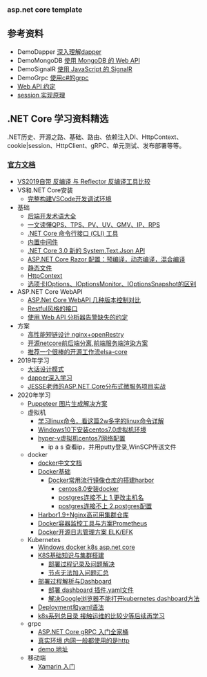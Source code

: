 ### asp.net core template
## 参考资料
 - DemoDapper [深入理解dapper](https://www.cnblogs.com/ITWeiHan/p/11614704.html)
 - DemoMongoDB [使用 MongoDB 的 Web API](https://docs.microsoft.com/zh-cn/aspnet/core/tutorials/first-mongo-app?view=aspnetcore-3.1&tabs=visual-studio)
 - DemoSignalR [使用 JavaScript 的 SignalR](https://docs.microsoft.com/zh-cn/aspnet/core/tutorials/signalr?view=aspnetcore-3.1&tabs=visual-studio)
 - DemoGrpc [使用c#的grpc](https://docs.microsoft.com/zh-cn/aspnet/core/grpc/basics?view=aspnetcore-3.1)
- [Web API 约定](https://docs.microsoft.com/zh-cn/aspnet/core/web-api/advanced/conventions?view=aspnetcore-2.2#create-web-api-conventions)
- [session 实现原理](https://www.cnblogs.com/emrys5/p/aspnet-core-session.html)
 ## .NET Core 学习资料精选
.NET历史、开源之路、基础、路由、依赖注入DI、HttpContext、cookie|session、HttpClient、gRPC、单元测试、发布部署等等。
 ### [官方文档](https://docs.microsoft.com/zh-cn/aspnet/core/?view=aspnetcore-3.0)
- [VS2019自带 反编译 与 Reflector 反编译工具比较](https://www.cnblogs.com/cjm123/p/10908910.html)
- VS和.NET Core安装
  - [完整构建VSCode开发调试环境](https://www.cnblogs.com/tianqing/p/11874558.html)
- 基础
  - [后端开发术语大全](https://mp.weixin.qq.com/s/i4MAVUnDbP1tsdxaQpkjAQ)
  - [一文读懂QPS、TPS、PV、UV、GMV、IP、RPS](https://www.citrons.cn/jishu/226.html)
  - [.NET Core 命令行接口 (CLI) 工具](https://docs.microsoft.com/zh-cn/dotnet/core/tools/?tabs=netcore2x)
  - [内置中间件](https://docs.microsoft.com/zh-cn/aspnet/core/fundamentals/middleware/index?view=aspnetcore-2.2)
  - [.NET Core 3.0 新的 System.Text.Json API](https://www.cnblogs.com/waku/p/11026630.html)
  - [ASP.NET Core Razor 配置：预编译，动态编译，混合编译](http://www.zkea.net/codesnippet/detail/razor-compilation.html)
  - [静态文件](https://docs.microsoft.com/zh-cn/aspnet/core/fundamentals/static-files)
  - [HttpContext](https://docs.microsoft.com/zh-cn/aspnet/core/fundamentals/http-context)
  - [选项卡IOptions、IOptionsMonitor、IOptionsSnapshot的区别](https://github.com/jacklmjie/aspnetcoreboilerplate/blob/master/examples/ConfigrationDemo/TestConfigration/Controllers/HomeController.cs)
- ASP.NET Core WebAPI
  - [ASP.Net Core WebAPI 几种版本控制对比](https://www.cnblogs.com/runningsmallguo/p/7484954.html)
  - [Restful风格的接口](https://docs.microsoft.com/zh-cn/aspnet/core/web-api/advanced/conventions)
  - [使用 Web API 分析器告警缺失的约定](https://docs.microsoft.com/zh-cn/aspnet/core/web-api/advanced/analyzers)
- 方案
  - [高性能短链设计 nginx+openRestry](https://www.cnblogs.com/xiekun/p/12500822.html)
  - [开源netcore前后端分离,前端服务端渲染方案](https://mp.weixin.qq.com/s/ZthEnKru9FjGOcCWcqiEgA)
  - [推荐一个很棒的开源工作流elsa-core](https://mp.weixin.qq.com/s/FKsmTpFxODQBRbSoWa3IwQ)
- 2019年学习
  - [大话设计模式](https://github.com/jacklmjie/aspnetcoreboilerplate/tree/master/demo/DemoDesign)
  - [dapper深入学习](https://github.com/jacklmjie/aspnetcoreboilerplate/tree/master/demo/DemoDapper)
  - [JESSE老师的ASP.NET Core分布式微服务项目实战](https://github.com/jacklmjie/microservices)
- 2020年学习
  - [Puppeteer 图片生成解决方案](/docs/Puppeteer服务生成图片.md)
  - 虚拟机
    - [学习linux命令，看这篇2w多字的linux命令详解](https://www.cnblogs.com/zhonglongbo/p/12115548.html)
    - [Windows10下安装centos7.0虚拟机环境](https://www.cnblogs.com/shengChristine/p/9284969.html)
    - [hyper-v虚拟机centos7网络配置](https://jingyan.baidu.com/album/91f5db1b0279bd1c7e05e377.html?picindex=6)
      - ip a s 查看ip，并用putty登录,WinSCP传送文件
  - docker
    - [docker中文文档](https://yeasy.gitbooks.io/docker_practice/content/kubernetes/kubectl/)
    - [Docker基础](https://www.cnblogs.com/edisonchou/p/aspnet_core_k8s_artcles_index.html)
      - [Docker常用流行镜像仓库的搭建harbor](https://www.cnblogs.com/edisonchou/p/docker_registry_repository_setup_introduction.html)
        - [centos8.0安装docker](https://www.cnblogs.com/ding2016/p/11592999.html)
        - [postgres连接不上 1.更改主机名](https://ywnz.com/linux/6051.html)
        - [postgres连接不上 2.postgres配置](https://stackoverflow.com/questions/31611674/cant-connect-to-postgres-server)
     - [Harbor1.9+Nginx高可用集群仓库](https://juejin.im/post/5d973e246fb9a04dfa0963fb)
     - [Docker容器监控工具与方案Prometheus](https://www.cnblogs.com/edisonchou/p/docker_monitor_introduction_part3.html)
     - [Docker开源日志管理方案 ELK/EFK](https://www.cnblogs.com/edisonchou/p/docker_logs_study_summary_part2.html)
  - Kubernetes
    - [Windows docker k8s asp.net core](https://www.cnblogs.com/majiang/p/11328730.html)
    - [K8S基础知识与集群搭建](https://www.cnblogs.com/edisonchou/p/aspnet_core_on_k8s_deepstudy_part1.html)
      - [部署过程记录及问题解决](https://blog.csdn.net/weixin_44723434/article/details/94583457)
      - [节点无法加入问题汇总](https://www.cnblogs.com/liuyi778/p/12229416.html)
    - [部署过程解析与Dashboard](https://www.cnblogs.com/edisonchou/p/aspnet_core_on_k8s_deepstudy_part2.html)
      - [部署 dashboard 插件.yaml文件](https://github.com/opsnull/follow-me-install-kubernetes-cluster/blob/master/08-3.dashboard%E6%8F%92%E4%BB%B6.md)
      - [解决Google浏览器不能打开kubernetes dashboard方法](https://www.jianshu.com/p/8021285cc37d)
    - [Deployment和yaml语法](https://www.cnblogs.com/edisonchou/p/aspnet_core_on_k8s_deepstudy_part3_1.html)
    - [k8s系列总目录 接触运维的比较少等后续再学习](https://www.cnblogs.com/edisonchou/p/aspnet_core_k8s_artcles_index.html)
  - grpc
    - [ASP.NET Core gRPC 入门全家桶](https://www.cnblogs.com/stulzq/p/11897704.html)
    - [真实环境 内网一般都使用的是http](https://www.cnblogs.com/stulzq/p/11697269.html)
    - [demo 地址](/demo)
  - 移动端
    - [Xamarin 入门](https://docs.microsoft.com/zh-cn/xamarin/get-started/)
